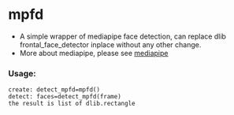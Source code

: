 # mpfd
+ A simple wrapper of mediapipe face detection, can replace dlib frontal_face_detector inplace without any other change.
+ More about mediapipe, please see [mediapipe](https://google.github.io/mediapipe/)
### Usage:
    create: detect_mpfd=mpfd()
    detect: faces=detect_mpfd(frame) 
    the result is list of dlib.rectangle